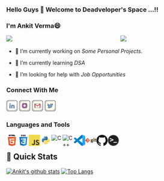 ### Hello Guys 👋 Welcome to Deadveloper's Space ...!!
### I'm Ankit Verma😄
<img align="right" src="https://media.giphy.com/media/BgXCo6w7Kslaw/giphy.gif" width="200">

[<img src="https://komarev.com/ghpvc/?username=roksankit24&label=Profile+Views&color=2e8b57&style=flat" />](https://github.com/roksankit24)


<!--
**roksankit24/roksankit24** is a ✨ _special_ ✨ repository because its `README.md` (this file) appears on your GitHub profile.

Here are some ideas to get you started:

- 🔭 I’m currently working on ...
- 🌱 I’m currently learning ...
- 👯 I’m looking to collaborate on ...
- 🤔 I’m looking for help with ...
- 💬 Ask me about ...
- 📫 How to reach me: ...
- 😄 Pronouns: ...
- ⚡ Fun fact: ...
-->

- 🔭 I’m currently working on _Some Personal Projects_.

- 🌱 I’m currently learning _DSA_                   

- 🤔 I’m looking for help with _Job Opportunities_


### Connect With Me
<a href="https://www.linkedin.com/in/vermankit24/"><img src="/Social Logos/Linkedin.png" alt="alt text" width="30px" height="30px"></a>  <a href="https://www.instagram.com/deadveloper_/"><img src="/Social Logos/Instagram.png" alt="alt text" width="30px" height="30px"></a>  <a href="mailto:ankitiitian24@gmail.com"><img src="/Social Logos/Gmail.png" alt="alt text" width="30px" height="30px"></a>  <a href="https:www.twitter.com/ankitverma0306/"><img src="/Social Logos/Twitter.png" alt="alt text" width="30ox" height="30px"></a>

### Languages and Tools
<img align="left" alt="HTML5" width="30px" src="https://raw.githubusercontent.com/github/explore/80688e429a7d4ef2fca1e82350fe8e3517d3494d/topics/html/html.png" />
<img align="left" alt="CSS3" width="30px" src="https://raw.githubusercontent.com/github/explore/80688e429a7d4ef2fca1e82350fe8e3517d3494d/topics/css/css.png" />
<img align="left" alt="JavaScript" width="30px" src="https://raw.githubusercontent.com/github/explore/80688e429a7d4ef2fca1e82350fe8e3517d3494d/topics/javascript/javascript.png" />
<img align="left" alt="python" width="30px" src="https://raw.githubusercontent.com/github/explore/80688e429a7d4ef2fca1e82350fe8e3517d3494d/topics/python/python.png" />
<!--<img align="left" alt="GraphQL" width="26px" src="https://raw.githubusercontent.com/github/explore/80688e429a7d4ef2fca1e82350fe8e3517d3494d/topics/graphql/graphql.png" />
<img align="left" alt="SQL" width="26px" src="https://raw.githubusercontent.com/github/explore/80688e429a7d4ef2fca1e82350fe8e3517d3494d/topics/sql/sql.png" />
<img align="left" alt="MongoDB" width="26px" src="https://raw.githubusercontent.com/github/explore/80688e429a7d4ef2fca1e82350fe8e3517d3494d/topics/mongodb/mongodb.png" />
<img align="left" alt="Java" width="26px" src="https://raw.githubusercontent.com/github/explore/80688e429a7d4ef2fca1e82350fe8e3517d3494d/topics/java/java.png" />-->
<img align="left" alt="C" width="30px" src="https://devicons.github.io/devicon/devicon.git/icons/c/c-original.svg" />
<img align="left" alt="C++" width="30px" src="https://devicons.github.io/devicon/devicon.git/icons/cplusplus/cplusplus-original.svg" />
<img align="left" alt="Visual Studio Code" width="30px" src="https://raw.githubusercontent.com/github/explore/80688e429a7d4ef2fca1e82350fe8e3517d3494d/topics/visual-studio-code/visual-studio-code.png" />
<img align="left" alt="Git" width="30px" src="https://raw.githubusercontent.com/github/explore/80688e429a7d4ef2fca1e82350fe8e3517d3494d/topics/git/git.png" />
<img align="left" alt="GitHub" width="30px" src="https://raw.githubusercontent.com/github/explore/78df643247d429f6cc873026c0622819ad797942/topics/github/github.png" />
<img align="left" alt="Terminal" width="30px" src="https://raw.githubusercontent.com/github/explore/80688e429a7d4ef2fca1e82350fe8e3517d3494d/topics/terminal/terminal.png" />
<br />





## 🚀 Quick Stats
[![Ankit's github stats](https://github-readme-stats.vercel.app/api?username=roksankit24&show_icons=true&theme=radical)](https://github.com/roksankit24/github-readme-stats)
[![Top Langs](https://github-readme-stats.vercel.app/api/top-langs/?username=roksankit24&layout=compact&theme=radical)](https://github.com/roksankit24/github-readme-stats)
